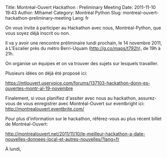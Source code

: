 Title: Montréal-Ouvert Hackathon : Preliminary Meeting
Date: 2011-11-10 19:43
Author: Mlhamel
Category: Montréal Python
Slug: montreal-ouvert-hackathon-preliminary-meeting
Lang: fr

On vous invite à participer au Hackathon avec nous, Montréal-Python, que
vous soyez déjà inscrit ou non.

Il va y avoir une rencontre préliminaire lundi prochain, le 14 novembre
2011, à L'Escalier près du métro Berri-Uquam (http://g.co/maps/t792h),
de 19h à 21h.

On organise un équipes et on va trouver des sujets sur lesquels
travailler.

Plusieurs idées on déjà été proposé ici:

https://mtlouvert.uservoice.com/forums/137103-hackathon-donn-es-ouvertes-montr-al-19-novembre

Finalement, si vous planifiez d'assiter avec nous au hackathon,
assurez-vous de vous enregistrer avec Montréal-Ouvert sur eventbright
ici: http://montrealouvert.eventbrite.com/

Pour plus d'information sur le hackathon, référez-vous au plus récent
billet de Montréal-Ouvert:

http://montrealouvert.net/2011/11/10/le-meilleur-hackathon-a-date-nouvelles-donnees-local-et-autres-nouvelles/?lang=fr

À lundi,<!--:-->
